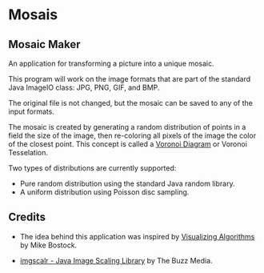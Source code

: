 # Mosais
## Mosaic Maker

An application for transforming a picture into a unique mosaic.

This program will work on the image formats that are part of the standard
Java ImageIO class: JPG, PNG, GIF, and BMP.

The original file is not changed, but the mosaic can be saved to any of the input
formats.

The mosaic is created by generating a random distribution of points in a field
the size of the image, then re-coloring all pixels of the image the color of the
closest point. This concept is called a [Voronoi Diagram](https://en.wikipedia.org/wiki/Voronoi_diagram) or Voronoi Tesselation.

Two types of distributions are currently supported:
- Pure random distribution using the standard Java random library.
- A uniform distribution using Poisson disc sampling.

## Credits
- The idea behind this application was inspired by [Visualizing Algorithms](http://bost.ocks.org/mike/algorithms/) by Mike Bostock.

- [imgscalr - Java Image Scaling Library](http://www.thebuzzmedia.com/software/imgscalr-java-image-scaling-library/) by The Buzz Media.  